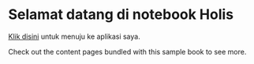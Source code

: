 # Selamat datang di notebook Holis

[Klik disini](https://huggingface.co/spaces/holisticaree/PSD) untuk menuju ke aplikasi saya.

Check out the content pages bundled with this sample book to see more.

```{tableofcontents}
```
